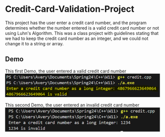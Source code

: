 # Credit-Card-Validation-Project
This project has the user enter a credit card number, and the program determines whether the number entered is a valid credit card number or not using Luhn's Algorithm. This was a class project with guidelines stating that we had to keep the credit card number as an integer, and we could not change it to a string or array.

## Demo
This first Demo, the user entered a valid credit card number
![Demo](Demos/Demo.PNG)

This second Demo, the user entered an invalid credit card number
![Demo](Demos/Demo2.PNG)
